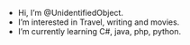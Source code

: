 - Hi, I’m @UnidentifiedObject.
- I’m interested in Travel, writing and movies.
- I’m currently learning C#, java, php, python.



<!---
UnidentifiedObject/UnidentifiedObject is a ✨ special ✨ repository because its `README.md` (this file) appears on your GitHub profile.
You can click the Preview link to take a look at your changes.
--->
